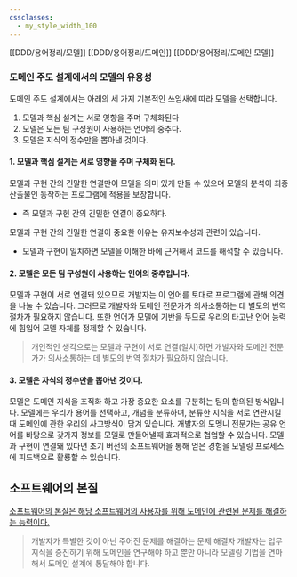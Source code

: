 ```yaml
---
cssclasses:
  - my_style_width_100
---
```


[[DDD/용어정리/모델]]
[[DDD/용어정리/도메인]]
[[DDD/용어정리/도메인 모델]]


### 도메인 주도 설계에서의 모델의 유용성
도메인 주도 설계에서는 아래의 세 가지 기본적인 쓰임새에 따라 모델을 선택합니다.
1. 모델과 핵심 설계는 서로 영향을 주며 구체화된다
2. 모델은 모든 팀 구성원이 사용하는 언어의 중추다.
3. 모델은 지식의 정수만을 뽑아낸 것이다.


#### 1. 모델과 핵심 설계는 서로 영향을 주며 구체화 된다.
모델과 구현 간의 긴말한 연결만이 모델을 의미 있게 만들 수 있으며 모델의 분석이 최종 산출물인 동작하는 프로그램에 적용을 보장합니다.
- 즉 모델과 구현 간의 긴밀한 연결이 중요하다.

모델과 구현 간의 긴밀한 연결이 중요한 이유는 유지보수성과 관련이 있습니다. 
- 모델과 구현이 일치하면 모델을 이해한 바에 근거해서 코드를 해석할 수 있습니다.

#### 2. 모델은 모든 팀 구성원이 사용하는 언어의 중추입니다.
모델과 구현이 서로 연결돼 있으므로 개발자는 이 언어를 토대로 프로그램에 관해 의견을 나눌 수 있습니다. 그러므로 개발자와 도메인 전문가가 의사소통하는 데 별도의 번역 절차가 필요하지 않습니다. 또한 언어가 모델에 기반을 두므로 우리의 타고난 언어 능력에 힘입어 모델 자체를 정제할 수 있습니다.

> 개인적인 생각으로는 모델과 구현이 서로 연결(일치)하면 개발자와 도메인 전문가가 의사소통하는 데 별도의 번역 절차가 필요하지 않습니다.


#### 3. 모델은 자식의 정수만을 뽑아낸 것이다. 
모델은 도메인 지식을 조직화 하고 가장 중요한 요소를 구분하는 팀의 합의된 방식입니다. 모델에는 우리가 용어를 선택하고, 개념을 분류하며, 분류한 지식을 서로 연관시킬 때 도메인에 관한 우리의 사고방식이 담겨 있습니다. 개발자의 도멩니 전문가는 공유 언어를 바탕으로 갖가지 정보를 모델로 만들어낼때 효과적으로 협업할 수 있습니다. 모델과 구현이 연결돼 있다면 초기 버전의 소프트웨어을 통해 얻은 경험을 모델링 프로세스에 피드백으로 활룡할 수 있습니다.


## 소프트웨어의 본질
<u>소프트웨어의 본질은 해당 소프트웨어의 사용자를 위해 도메인에 관련된 문제를 해결하는 능력이다.</u>
> 개발자가 특별한 것이 아닌 주어진 문제를 해결하는 문제 해결자
> 개발자는 업무 지식을 증진하기 위해 도메인을 연구해야 하고 뿐만 아니라 모델링 기법을 연마해서 도메인 설계에 통달해야 합니다.

